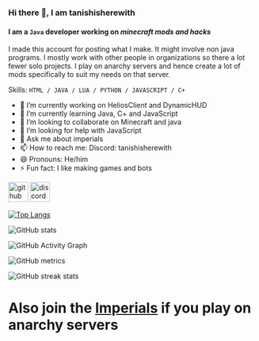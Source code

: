 ### Hi there 👋,  I am tanishisherewith
#### I am a `Java` developer working on _minecraft mods and hacks_
I made this account for posting what I make. It might involve non java programs. I mostly work with other people in organizations so there a lot fewer solo projects. I play on anarchy servers and hence create a lot of mods specifically to suit my needs on that server.

Skills:  `HTML / JAVA / LUA / PYTHON / JAVASCRIPT / C+`

- 🔭 I’m currently working on HeliosClient and DynamicHUD 
- 🌱 I’m currently learning Java, C+ and JavaScript 
- 👯 I’m looking to collaborate on Minecraft and java 
- 🤔 I’m looking for help with JavaScript 
- 💬 Ask me about imperials 
- 📫 How to reach me: Discord: tanishisherewith 
- 😄 Pronouns: He/him 
- ⚡ Fun fact: I like making games and bots 


[<img src='https://cdn.jsdelivr.net/npm/simple-icons@3.0.1/icons/github.svg' alt='github' height='40'>](https://github.com/tanishisherewithhh)  [<img src='https://cdn.jsdelivr.net/npm/simple-icons@3.0.1/icons/discord.svg' alt='discord' height='40'>](https://discord.gg/KWVS8kgvtp)  

[![Top Langs](https://github-readme-stats.vercel.app/api/top-langs/?username=tanishisherewithhh)](https://github.com/anuraghazra/github-readme-stats)

![GitHub stats](https://github-readme-stats.vercel.app/api?username=tanishisherewithhh&show_icons=true&count_private=true)  

![GitHub Activity Graph](https://activity-graph.herokuapp.com/graph?username=tanishisherewithhh)  

![GitHub metrics](https://metrics.lecoq.io/tanishisherewithhh)  

![GitHub streak stats](https://streak-stats.demolab.com/?user=tanishisherewithhh)  

# Also join the [Imperials](https://discord.gg/KWVS8kgvtp) if you play on anarchy servers
